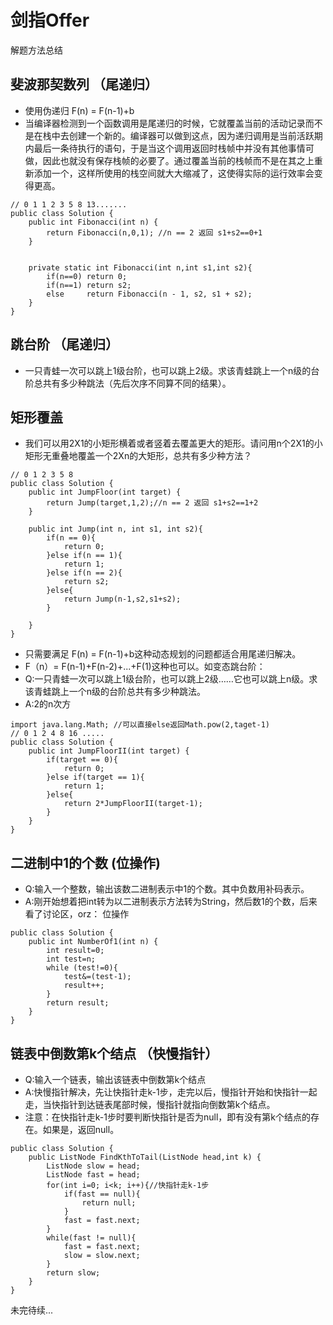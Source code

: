 # 剑指Offer
解题方法总结

## 斐波那契数列  （尾递归）
- 使用伪递归  F(n) = F(n-1)+b
- 当编译器检测到一个函数调用是尾递归的时候，它就覆盖当前的活动记录而不是在栈中去创建一个新的。编译器可以做到这点，因为递归调用是当前活跃期内最后一条待执行的语句，于是当这个调用返回时栈帧中并没有其他事情可做，因此也就没有保存栈帧的必要了。通过覆盖当前的栈帧而不是在其之上重新添加一个，这样所使用的栈空间就大大缩减了，这使得实际的运行效率会变得更高。
```
// 0 1 1 2 3 5 8 13.......
public class Solution {
    public int Fibonacci(int n) {
        return Fibonacci(n,0,1); //n == 2 返回 s1+s2==0+1
    }
     
     
    private static int Fibonacci(int n,int s1,int s2){
        if(n==0) return 0;
        if(n==1) return s2;
        else     return Fibonacci(n - 1, s2, s1 + s2);
    }
}
```
## 跳台阶    （尾递归）
- 一只青蛙一次可以跳上1级台阶，也可以跳上2级。求该青蛙跳上一个n级的台阶总共有多少种跳法（先后次序不同算不同的结果）。
## 矩形覆盖
- 我们可以用2X1的小矩形横着或者竖着去覆盖更大的矩形。请问用n个2X1的小矩形无重叠地覆盖一个2Xn的大矩形，总共有多少种方法？
```
// 0 1 2 3 5 8
public class Solution {
    public int JumpFloor(int target) {
        return Jump(target,1,2);//n == 2 返回 s1+s2==1+2
    }
    
    public int Jump(int n, int s1, int s2){
        if(n == 0){
            return 0;
        }else if(n == 1){
            return 1;
        }else if(n == 2){
            return s2;
        }else{
            return Jump(n-1,s2,s1+s2);
        }
        
    }
}

```
- 只需要满足 F(n) = F(n-1)+b这种动态规划的问题都适合用尾递归解决。
- F（n）= F(n-1)+F(n-2)+...+F(1)这种也可以。如变态跳台阶：
- Q:一只青蛙一次可以跳上1级台阶，也可以跳上2级……它也可以跳上n级。求该青蛙跳上一个n级的台阶总共有多少种跳法。
- A:2的n次方
```
import java.lang.Math; //可以直接else返回Math.pow(2,taget-1)
// 0 1 2 4 8 16 .....
public class Solution {
    public int JumpFloorII(int target) {
        if(target == 0){
            return 0;
        }else if(target == 1){
            return 1;
        }else{
            return 2*JumpFloorII(target-1);
        }
    }
}
```

## 二进制中1的个数  (位操作)
- Q:输入一个整数，输出该数二进制表示中1的个数。其中负数用补码表示。
- A:刚开始想着把int转为以二进制表示方法转为String，然后数1的个数，后来看了讨论区，orz：  位操作
```
public class Solution {
    public int NumberOf1(int n) {
        int result=0;
        int test=n;
        while (test!=0){
            test&=(test-1);
            result++;
        }
        return result;
    }
}
```
## 链表中倒数第k个结点  （快慢指针）
- Q:输入一个链表，输出该链表中倒数第k个结点
- A:快慢指针解决，先让快指针走k-1步，走完以后，慢指针开始和快指针一起走，当快指针到达链表尾部时候，慢指针就指向倒数第k个结点。
- 注意：在快指针走k-1步时要判断快指针是否为null，即有没有第k个结点的存在。如果是，返回null。
```
public class Solution {
    public ListNode FindKthToTail(ListNode head,int k) {
        ListNode slow = head;
        ListNode fast = head;
        for(int i=0; i<k; i++){//快指针走k-1步
            if(fast == null){
                return null;
            }
            fast = fast.next;
        }
        while(fast != null){
            fast = fast.next;
            slow = slow.next;
        }
        return slow;
    }
}
```
未完待续...


